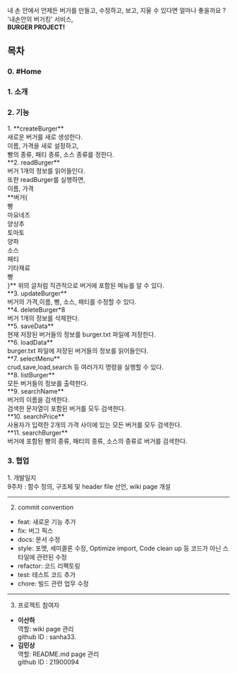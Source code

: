 내 손 안에서 언제든 버거를 만들고, 수정하고, 보고, 지울 수 있다면 얼마나 좋을까요 ?  
'내손안의 버거킹' 서비스,   
**BURGER PROJECT!**

<h2>목차</h2>
 
<h3>0. #Home</h3>

<h3>1. 소개</h3>

<h3>2. 기능</h3>
1. **createBurger**    <br>
새로운 버거를 새로 생성한다.   <br>
이름, 가격을 새로 설정하고,    <br>
빵의 종류, 패티 종류, 소스 종류를 정한다.  <br>  
**2. readBurger**      <br>
버거 1개의 정보를 읽어들인다. <br>      
또한 readBurger를 실행하면,      <br>
이름, 가격      <br>
**버거{  <br>
빵  <br>
마요네즈  <br>
양상추  <br>
토마토  <br>
양파  <br>
소스  <br>
패티    <br>
기타재료  <br>
빵  <br>
}**  
위의 글처럼 직관적으로 버거에 포함된 메뉴를 알 수 있다. <br>
**3. updateBurger**  <br>
 버거의 가격,이름, 빵, 소스, 패티를 수정할 수 있다.  <br>
**4. deleteBurger*8  <br>
버거 1개의 정보를 삭제한다. <br> 
**5. saveData** <br>
현재 저장된 버거들의 정보를 burger.txt 파일에 저장한다.  <br>
**6. loadData**  <br>
burger.txt 파일에 저장된 버거들의 정보를 읽어들인다. <br> 
**7. selectMenu**  <br>
crud,save,load,search 등 여러가지 명령을 실행할 수 있다. <br> 
**8. listBurger**  <br>
모든 버거들의 정보를 출력한다.  <br>
**9. searchName**  <br>
버거의 이름을 검색한다.  <br>
검색한 문자열이 포함된 버거를 모두 검색한다. <br>   
**10. searchPrice**  <br>
사용자가 입력한 2개의 가격 사이에 있는 모든 버거를 모두 검색한다. <br>  
**11. searchBurger**     <br>
 버거에 포함된 빵의 종류, 패티의 종류, 소스의 종류로 버거를 검색한다.  <br>
<h3>3. 협업</h3>  
1. 개발일지 <br>    
 9주차 : 함수 정의, 구조체 및 header file 선언, wiki page 개설   

___
2. commit convention
+ feat: 새로운 기능 추가   
+ fix: 버그 픽스   
+ docs: 문서 수정  
+ style: 포맷,  세미콜론 수정, Optimize import, Code clean up 등 코드가 아닌 스타일에 관련된 수정   
+ refactor: 코드 리펙토링  
+ test: 테스트 코드 추가  
+ chore: 빌드 관련 업무 수정

___
3. 프로젝트 참여자 <br>
* **이산하**  
역할: wiki page 관리  
github ID : sanha33. 
* **김민상**  
역할: README.md page 관리  
github ID : 21900094